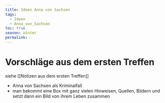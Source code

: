 ```yaml
---
title: Ideen Anna von Sachsen
tags:
  - Ideen
  - Anna_von_Sachsen
toc: true
season: winter
permalink:
---
```

# Vorschläge aus dem ersten Treffen 

siehe [[Notizen aus dem ersten Treffen]] 

- Anna von Sachsen als Kriminalfall 
- man bekommt eine Box mit ganz vielen Hinweisen, Quellen, Bildern und setzt dann ein Bild von ihrem Leben zusammen 
